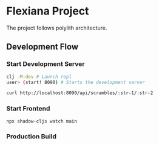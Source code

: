 # Flexiana Project

The project follows polylith architecture. 

## Development Flow

### Start Development Server
``` sh
clj -M:dev # Launch repl
user> (start! 8090) # Starts the development server
```

``` sh
curl http://localhost:8090/api/scrambles/:str-1/:str-2
```


### Start Frontend

``` sh
npx shadow-cljs watch main
```

### Production Build
